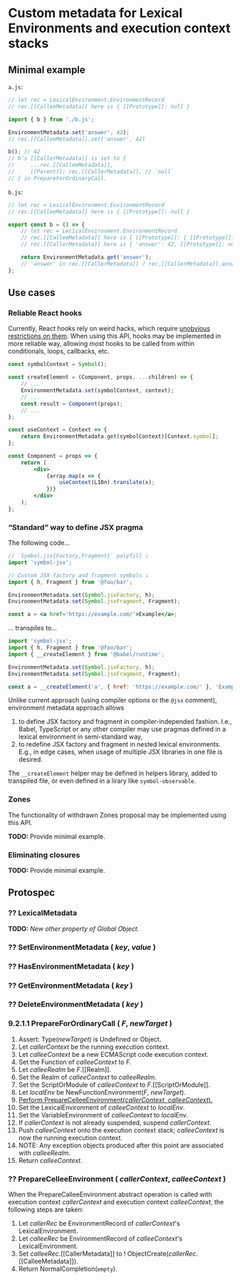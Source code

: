 # Custom metadata for Lexical Environments and execution context stacks

## Minimal example

`a.js`:

```javascript
// let rec = LexicalEnvironment.EnvironmentRecord
// rec.[[CalleeMetadata]] here is { [[Prototype]]: null }

import { b } from './b.js';

EnvironmentMetadata.set('answer', 42);
// rec.[[CalleeMetadata]].set('answer', 42)

b(); // 42
// b’s [[CallerMetadata]] is set to {
//     ...rec.[[CalleeMetadata]],
//     [[Parent]]: rec.[[CallerMetadata]], // `null`
// } in PrepareForOrdinaryCall.
```

`b.js`:

```javascript
// let rec = LexicalEnvironment.EnvironmentRecord
// rec.[[CalleeMetadata]] here is { [[Prototype]]: null }

export const b = () => {
    // let rec = LecicalEnvironment.EnvironmentRecord
    // rec.[[CalleeMetadata]] here is { [[Prototype]]: { [[Prototype]]: null } }
    // rec.[[CallerMetadata]] here is { 'answer': 42, [[Prototype]]: null }

    return EnvironmentMetadata.get('answer');
    // 'answer' in rec.[[CallerMetadata]] ? rec.[[CallerMetadata]].answer : rec.[[CalleeMetadata]].answer
};
```

## Use cases

### Reliable React hooks

Currently, React hooks rely on weird hacks, which require
[unobvious restrictions on them](https://reactjs.org/docs/hooks-rules.html).
When using this API, hooks may be implemented in more reliable way, allowing
_most_ hooks to be called from within conditionals, loops, callbacks, etc.

```jsx
const symbolContext = Symbol();

const createElement = (Component, props, ...children) => {
    // ...
    EnvironmentMetadata.set(symbolContext, context);
    // ...
    const result = Component(props);
    // ...
};

const useContext = Context => {
    return EnvironmentMetadata.get(symbolContext)[Context.symbol];
};

const Component = props => {
    return (
        <div>
            {array.map(x => {
                useContext(L10n).translate(x);
            })}
        </div>
    );
};
```

### “Standard” way to define JSX pragma

The following code…

```jsx
// `Symbol.jsx{Factory,Fragment}` polyfill ↓
import 'symbol-jsx';

// Custom JSX factory and fragment symbols ↓
import { h, Fragment } from '@foo/bar';

EnvironmentMetadata.set(Symbol.jsxFactory, h);
EnvironmentMetadata.set(Symbol.jsxFragment, Fragment);

const a = <a href='https://example.com/'>Example</a>;
```

… transpiles to…

```javascript
import 'symbol-jsx';
import { h, Fragment } from '@foo/bar';
import { __createElement } from '@babel/runtime';

EnvironmentMetadata.set(Symbol.jsxFactory, h);
EnvironmentMetadata.set(Symbol.jsxFragment, Fragment);

const a = __createElement('a', { href: 'https://example.com/' }, 'Example');
```

Unlike current approach (using compiler options or the `@jsx` comment), environment
metadata approach allows

1. to define JSX factory and fragment in compiler-independed fashion. I.e.,
   Babel, TypeScript or any other compiler may use pragmas defined in a lexical
   environment in semi-standard way,
2. to redefine JSX factory and fragment in nested lexical environments. E.g., in
   edge cases, when usage of multiple JSX libraries in one file is desired.

The `__createElement` helper may be defined in helpers library, added to
transpiled file, or even defined in a lirary like `symbol-observable`.

### Zones

The functionality of withdrawn Zones proposal may be implemented using this API.

**TODO:** Provide minimal example.

### Eliminating closures

**TODO:** Provide minimal example.

## Protospec

### ?? LexicalMetadata

**TODO:** _New other property of Global Object._

### ?? SetEnvironmentMetadata ( _key_, _value_ )

### ?? HasEnvironmentMetadata ( _key_ )

### ?? GetEnvironmentMetadata ( _key_ )

### ?? DeleteEnvironmentMetadata ( _key_ )

### 9.2.1.1 PrepareForOrdinaryCall ( _F_, _newTarget_ )

1.  Assert: Type(_newTarget_) is Undefined or Object.
2.  Let _callerContext_ be the running execution context.
3.  Let _calleeContext_ be a new ECMAScript code execution context.
4.  Set the Function of _calleeContext_ to _F_.
5.  Let _calleeRealm_ be _F_.\[\[Realm]].
6.  Set the Realm of _calleeContext_ to _calleeRealm_.
7.  Set the ScriptOrModule of _calleeContext_ to _F_.\[\[ScriptOrModule]].
8.  Let _localEnv_ be NewFunctionEnvironment(_F_, _newTarget_).
9.  <ins>Perform PrepareCelleeEnvironment(_callerContext_, _calleeContext_).</ins>
10. Set the LexicalEnvironment of _calleeContext_ to _localEnv_.
11. Set the VariableEnvironment of _calleeContext_ to _localEnv_.
12. If _callerContext_ is not already suspended, suspend _callerContext_.
13. Push _calleeContext_ onto the execution context stack; _calleeContext_ is now the running execution context.
14. NOTE: Any exception objects produced after this point are associated with _calleeRealm_.
15. Return _calleeContext_.

### ?? PrepareCelleeEnvironment ( _callerContext_, _calleeContext_ )

When the PrepareCalleeEnvironment abstract operation is called with execution context _callerContext_ and execution context _calleeContext_, the following steps are taken:

1. Let _callerRec_ be EnvironmentRecord of _callerContext_'s LexicalEnvironment.
2. Let _calleeRec_ be EnvironmentRecord of _calleeContext_'s LexicalEnvironment.
3. Set _calleeRec_.\[\[CallerMetadata]] to ! ObjectCreate(_callerRec_.\[\[CalleeMetadata]]).
4. Return NormalCompletion(`empty`).
















